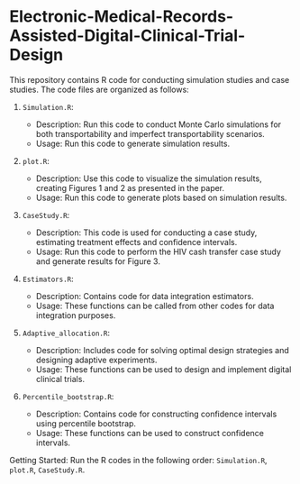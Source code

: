 # Electronic-Medical-Records-Assisted-Digital-Clinical-Trial-Design


This repository contains R code for conducting simulation studies and case studies. The code files are organized as follows:

1. `Simulation.R`:
   - Description: Run this code to conduct Monte Carlo simulations for both transportability and imperfect transportability scenarios.
   - Usage: Run this code to generate simulation results.

2. `plot.R`:
   - Description: Use this code to visualize the simulation results, creating Figures 1 and 2 as presented in the paper.
   - Usage: Run this code to generate plots based on simulation results.

3. `CaseStudy.R`:
   - Description: This code is used for conducting a case study, estimating treatment effects and confidence intervals.
   - Usage: Run this code to perform the HIV cash transfer case study and generate results for Figure 3.

4. `Estimators.R`:
   - Description: Contains code for data integration estimators.
   - Usage: These functions can be called from other codes for data integration purposes.

5. `Adaptive_allocation.R`:
   - Description: Includes code for solving optimal design strategies and designing adaptive experiments.
   - Usage: These functions can be used to design and implement digital clinical trials.

6. `Percentile_bootstrap.R`:
   - Description: Contains code for constructing confidence intervals using percentile bootstrap.
   - Usage: These functions can be used to construct confidence intervals.

Getting Started:
    Run the R codes in the following order: `Simulation.R`, `plot.R`, `CaseStudy.R`.
